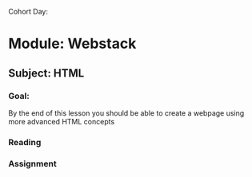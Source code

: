 Cohort Day:

# Module: Webstack

## Subject: HTML 

### Goal:
By the end of this lesson you should be able to create a webpage using more advanced HTML concepts

### Reading


### Assignment
